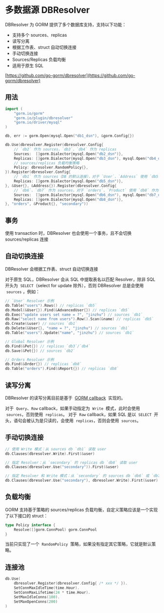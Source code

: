 # 多数据源 DBResolver

DBResolver 为 GORM 提供了多个数据库支持，支持以下功能：

- 支持多个 sources、replicas
- 读写分离
- 根据工作表、struct 自动切换连接
- 手动切换连接
- Sources/Replicas 负载均衡
- 适用于原生 SQL

[https://github.com/go-gorm/dbresolver](https://github.com/go-gorm/dbresolver)

## 用法

```go
import (
    "gorm.io/gorm"
    "gorm.io/plugin/dbresolver"
    "gorm.io/driver/mysql"
)

db, err := gorm.Open(mysql.Open("db1_dsn"), &gorm.Config{})

db.Use(dbresolver.Register(dbresolver.Config{
    // `db2` 作为 sources，`db3`、`db4` 作为 replicas
    Sources:  []gorm.Dialector{mysql.Open("db2_dsn")},
    Replicas: []gorm.Dialector{mysql.Open("db3_dsn"), mysql.Open("db4_dsn")},
    // sources/replicas 负载均衡策略
    Policy: dbresolver.RandomPolicy{},
}).Register(dbresolver.Config{
    // `db1` 作为 sources（DB 的默认连接），对于 `User`、`Address` 使用 `db5` 作为 replicas
    Replicas: []gorm.Dialector{mysql.Open("db5_dsn")},
}, &User{}, &Address{}).Register(dbresolver.Config{
    // `db6`、`db7` 作为 sources，对于 `orders`、`Product` 使用 `db8` 作为 replicas
    Sources:  []gorm.Dialector{mysql.Open("db6_dsn"), mysql.Open("db7_dsn")},
    Replicas: []gorm.Dialector{mysql.Open("db8_dsn")},
}, "orders", &Product{}, "secondary"))
```

## 事务

使用 transaction 时，DBResolver 也会使用一个事务，且不会切换 sources/replicas 连接

## 自动切换连接

DBResolver 会根据工作表、struct 自动切换连接

对于原生 SQL，DBResolver 会从 SQL 中提取表名以匹配 Resolver，除非 SQL 开头为  `SELECT`（select for update 除外），否则 DBResolver 总是会使用  `sources` ，例如：

```go
// `User` Resolver 示例
db.Table("users").Rows() // replicas `db5`
db.Model(&User{}).Find(&AdvancedUser{}) // replicas `db5`
db.Exec("update users set name = ?", "jinzhu") // sources `db1`
db.Raw("select name from users").Row().Scan(&name) // replicas `db5`
db.Create(&user) // sources `db1`
db.Delete(&User{}, "name = ?", "jinzhu") // sources `db1`
db.Table("users").Update("name", "jinzhu") // sources `db1`

// Global Resolver 示例
db.Find(&Pet{}) // replicas `db3`/`db4`
db.Save(&Pet{}) // sources `db2`

// Orders Resolver 示例
db.Find(&Order{}) // replicas `db8`
db.Table("orders").Find(&Report{}) // replicas `db8`
```

## 读写分离

DBResolver 的读写分离目前是基于  [GORM callback](https://gorm.io/docs/write_plugins.html)  实现的。

对于  `Query`、`Row` callback，如果手动指定为  `Write`  模式，此时会使用  `sources`，否则使用  `replicas`。 对于  `Raw` callback，如果 SQL 是以  `SELECT`  开头，语句会被认为是只读的，会使用  `replicas`，否则会使用  `sources`。

## 手动切换连接

```go
// 使用 Write 模式：从 sources db `db1` 读取 user
db.Clauses(dbresolver.Write).First(&user)

// 指定 Resolver：从 `secondary` 的 replicas db `db8` 读取 user
db.Clauses(dbresolver.Use("secondary")).First(&user)

// 指定 Resolver 和 Write 模式：从 `secondary` 的 sources db `db6` 或 `db7` 读取 user
db.Clauses(dbresolver.Use("secondary"), dbresolver.Write).First(&user)
```

## 负载均衡

GORM 支持基于策略的 sources/replicas 负载均衡，自定义策略应该是一个实现了以下接口的 struct：

```go
type Policy interface {
    Resolve([]gorm.ConnPool) gorm.ConnPool
}
```

当前只实现了一个  `RandomPolicy`  策略，如果没有指定其它策略，它就是默认策略。

## 连接池

```go
db.Use(
    dbresolver.Register(dbresolver.Config{ /* xxx */ }).
    SetConnMaxIdleTime(time.Hour).
    SetConnMaxLifetime(24 * time.Hour).
    SetMaxIdleConns(100).
    SetMaxOpenConns(200)
)
```
